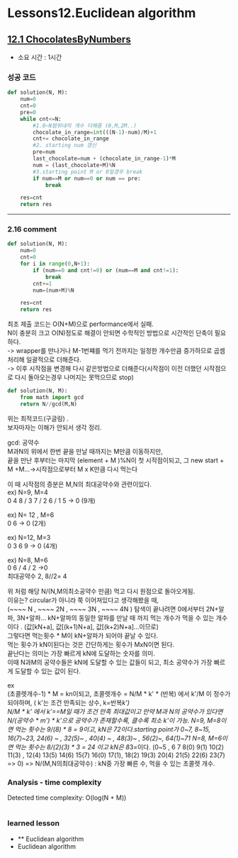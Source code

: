 # Lessons12.Euclidean algorithm
## [12.1 ChocolatesByNumbers](https://app.codility.com/programmers/lessons/12-euclidean_algorithm/chocolates_by_numbers/)
* 소요 시간 : 1시간

### 성공 코드
```python
def solution(N, M):
    num=0
    cnt=0
    pre=0
    while cnt<=N:
        #1.0~N범위내의 개수 더해줌 (0,M,2M..)
        chocolate_in_range=int(((N-1)-num)/M)+1
        cnt+= chocolate_in_range
        #2. starting num 갱신
        pre=num
        last_chocolate=num + (chocolate_in_range-1)*M
        num = (last_chocolate+M)%N
        #3.starting point M or 0일경우 break
        if num==M or num==0 or num == pre:
            break

    res=cnt
    return res
```

--------------------------------------------------------------------
### 2.16 comment    
```python
def solution(N, M):
    num=0
    cnt=0
    for i in range(0,N+1):
        if (num==0 and cnt!=0) or (num==M and cnt!=1):
            break
        cnt+=1
        num=(num+M)%N

    res=cnt
    return res
```

최초 제출 코드는 O(N+M)으로 performance에서 실패.     
N이 충분히 크고 O(N)정도로 해결이 안되면 수학적인 방법으로 시간적인 단축이 필요하다.    
-> wrapper를 만나거나 M-1번쨰를 먹기 전까지는 일정한 개수만큼 증가하므로 곱셈처리해 일괄적으로 더해준다.    
-> 이후 시작점을 변경해 다시 같은방법으로 더해준다(시작점이 이전 더했던 시작점으로 다시 돌아오는경우 나머지는 못먹으므로 stop)    


```python
def solution(N, M):
    from math import gcd
    return N//gcd(M,N)
```
위는 최적코드(구글링) .     
보자마자는 이해가 안되서 생각 정리.   

gcd: 공약수     
M과N의 위에서 한번 끝을 만날 때까지는 M만큼 이동하지만,    
끝을 만난 후부터는 마지막 (element + M )%N이 첫 시작점이되고, 그 new start + M +M...->시작점으로부터 M x K만큼 다시 먹는다    

이 때 시작점의 증분은 M,N의 최대공약수와 관련이있다.    
ex) N=9, M=4      
0 4 8 / 3 7 / 2 6 / 1 5  -> 0 (9개)    

ex) N= 12 , M=6    
0 6 -> 0 (2개)    
  
ex) N=12, M=3   
0 3 6 9 -> 0 (4개)   
   
ex) N=8, M=6   
0 6 / 4 / 2  ->0   
최대공약수 2, 8//2= 4    

위 처럼 해당 N/(N,M의최소공약수 만큼) 먹고 다시 원점으로 돌아오게됨.    
이유는? circular가 아니라 쭉 이어져있다고 생각해봤을 때,    
(~~~~ N , ~~~~ 2N , ~~~~ 3N , ~~~~ 4N    )
탐색이 끝나려면 0에서부터 2N+알파, 3N+알파... kN+알파의 동일한 알파를 만날 때 까지 먹는 개수가 먹을 수 있는 개수이다 . (값[kN+a], 값[(k+1)N+a], 값[(k+2)N+a]...이므로)       
그렇다면 먹는횟수 * M이 kN+알파가 되어야 끝날 수 있다.   
먹는 횟수가 kN이된다는 것은 간단하게는 횟수가 MxN이면 된다.   
끝난다는 의미는 가장 빠르게 kN에 도달하는 숫자를 의미.   
이때 N과M의 공약수들은 kN에 도달할 수 있는 값들이 되고, 최소 공약수가 가장 빠르게 도달할 수 있는 값이 된다.    

ex    
(초콜렛개수-1) * M = kn이되고, 초콜렛개수 = N/M * k' * (반복) 에서 k'/M 이 정수가되야하며,    ( k'는 조건 만족되는 상수, k=반복*k')    
N/M * k' 에서 k'==M일 때가 조건 만족 최대값이고 만약 M과 N의 공약수가 있다면     
N/(공약수 * m') * k'으로 공약수가 존재할수록, 클수록 최소 k'이 가능.
N=9, M=8이면 먹는 횟수는 9/(8) * 8 = 9이고, kN은 72이다.starting point가 0~7, 8~15, 16(7)~23, 24(6) ~ , 32(5)~ , 40(4) ~ , 48(3)~ , 56(2)~, 64(1)~71
N=8, M=6이면 먹는 횟수는 8/(2)(3) * 3 = 24 이고 kN은 8*3=이다. (0~5 , 6 7 8(0) 9(1) 10(2) 11(3) , 12(4) 13(5) 14(6) 15(7) 16(0) 17(1), 18(2) 19(3) 20(4) 21(5) 22(6) 23(7) => 0)
=> N/(M,N의최대공약수) : kN중 가장 빠른 수, 먹을 수 있는 초콜렛 개수.


### Analysis - time complexity

>
  Detected time complexity:
  O(log(N + M))

    
    
#
 ### learned lesson
 
* ** Euclidean algorithm
* Euclidean algorithm


#
